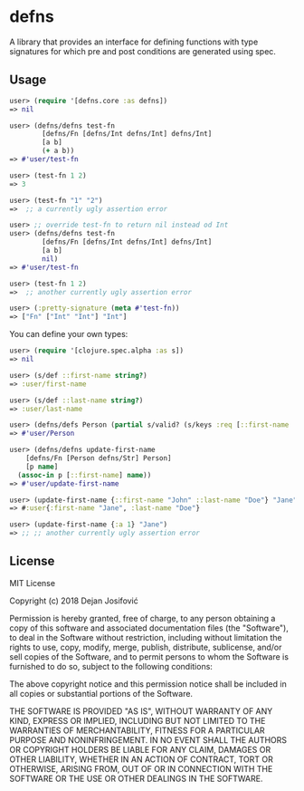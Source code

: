# defns

A library that provides an interface for defining functions
with type signatures for which pre and post conditions are
generated using spec.

## Usage

``` clojure
user> (require '[defns.core :as defns])
=> nil

user> (defns/defns test-fn
        [defns/Fn [defns/Int defns/Int] defns/Int]
        [a b]
        (+ a b))
=> #'user/test-fn

user> (test-fn 1 2)
=> 3

user> (test-fn "1" "2")
=>  ;; a currently ugly assertion error

user> ;; override test-fn to return nil instead od Int
user> (defns/defns test-fn
        [defns/Fn [defns/Int defns/Int] defns/Int]
        [a b]
        nil)
=> #'user/test-fn

user> (test-fn 1 2)
=>  ;; another currently ugly assertion error

user> (:pretty-signature (meta #'test-fn))
=> ["Fn" ["Int" "Int"] "Int"]
```

You can define your own types:
```clojure
user> (require '[clojure.spec.alpha :as s])
=> nil

user> (s/def ::first-name string?)
=> :user/first-name

user> (s/def ::last-name string?)
=> :user/last-name

user> (defns/defs Person (partial s/valid? (s/keys :req [::first-name ::last-name])))
=> #'user/Person

user> (defns/defns update-first-name
    [defns/Fn [Person defns/Str] Person]
    [p name]
  (assoc-in p [::first-name] name))
=> #'user/update-first-name

user> (update-first-name {::first-name "John" ::last-name "Doe"} "Jane")
=> #:user{:first-name "Jane", :last-name "Doe"}

user> (update-first-name {:a 1} "Jane")
=> ;; ;; another currently ugly assertion error
```

## License

MIT License

Copyright (c) 2018 Dejan Josifović

Permission is hereby granted, free of charge, to any person obtaining a copy of this software and associated documentation files (the "Software"), to deal in the Software without restriction, including without limitation the rights to use, copy, modify, merge, publish, distribute, sublicense, and/or sell copies of the Software, and to permit persons to whom the Software is furnished to do so, subject to the following conditions:

The above copyright notice and this permission notice shall be included in all copies or substantial portions of the Software.

THE SOFTWARE IS PROVIDED "AS IS", WITHOUT WARRANTY OF ANY KIND, EXPRESS OR IMPLIED, INCLUDING BUT NOT LIMITED TO THE WARRANTIES OF MERCHANTABILITY, FITNESS FOR A PARTICULAR PURPOSE AND NONINFRINGEMENT. IN NO EVENT SHALL THE AUTHORS OR COPYRIGHT HOLDERS BE LIABLE FOR ANY CLAIM, DAMAGES OR OTHER LIABILITY, WHETHER IN AN ACTION OF CONTRACT, TORT OR OTHERWISE, ARISING FROM, OUT OF OR IN CONNECTION WITH THE SOFTWARE OR THE USE OR OTHER DEALINGS IN THE SOFTWARE.

